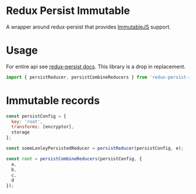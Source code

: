 # Redux Persist Immutable
A wrapper around redux-persist that provides  [ImmutableJS](https://facebook.github.io/immutable-js/) support.

# Usage
For entire api see [redux-persist docs](https://github.com/rt2zz/redux-persist). This library is a drop in replacement.
```js
import { persistReducer, persistCombineReducers } from 'redux-persist-immutable'
```

# Immutable records
```js
const persistConfig = {
  key: 'root',
  transforms: [encryptor],
  storage
};

const someLonleyPersistedReducer = persistReducer(persistConfig, e);

const root = persistCombineReducers(persistConfig, {
  a,
  b,
  c,
  d
});
```
